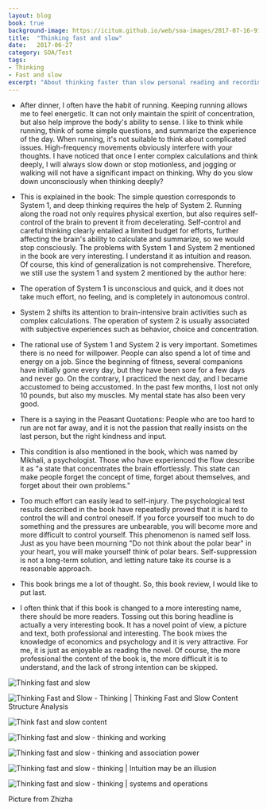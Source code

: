 ```yaml
---
layout: blog
book: true
background-image: https://icitum.github.io/web/soa-images/2017-07-16-91630214.jpg
title:  "Thinking fast and slow"
date:   2017-06-27
category: SOA/Test
tags:
- Thinking
- Fast and slow
excerpt: "About thinking faster than slow personal reading and recording"
---
```


- After dinner, I often have the habit of running. Keeping running allows me to feel energetic. It can not only maintain the spirit of concentration, but also help improve the body's ability to sense. I like to think while running, think of some simple questions, and summarize the experience of the day. When running, it's not suitable to think about complicated issues. High-frequency movements obviously interfere with your thoughts. I have noticed that once I enter complex calculations and think deeply, I will always slow down or stop motionless, and jogging or walking will not have a significant impact on thinking.
Why do you slow down unconsciously when thinking deeply?
 

- This is explained in the book: The simple question corresponds to System 1, and deep thinking requires the help of System 2. Running along the road not only requires physical exertion, but also requires self-control of the brain to prevent it from decelerating. Self-control and careful thinking clearly entailed a limited budget for efforts, further affecting the brain's ability to calculate and summarize, so we would stop consciously.
The problems with System 1 and System 2 mentioned in the book are very interesting. I understand it as intuition and reason. Of course, this kind of generalization is not comprehensive. Therefore, we still use the system 1 and system 2 mentioned by the author here:

- The operation of System 1 is unconscious and quick, and it does not take much effort, no feeling, and is completely in autonomous control.
- System 2 shifts its attention to brain-intensive brain activities such as complex calculations. The operation of system 2 is usually associated with subjective experiences such as behavior, choice and concentration.

- The rational use of System 1 and System 2 is very important. Sometimes there is no need for willpower. People can also spend a lot of time and energy on a job.
Since the beginning of fitness, several companions have initially gone every day, but they have been sore for a few days and never go. On the contrary, I practiced the next day, and I became accustomed to being accustomed. In the past few months, I lost not only 10 pounds, but also my muscles. My mental state has also been very good.

- There is a saying in the Peasant Quotations: People who are too hard to run are not far away, and it is not the passion that really insists on the last person, but the right kindness and input.

- This condition is also mentioned in the book, which was named by Mikhali, a psychologist. Those who have experienced the flow describe it as "a state that concentrates the brain effortlessly. This state can make people forget the concept of time, forget about themselves, and forget about their own problems."

- Too much effort can easily lead to self-injury. The psychological test results described in the book have repeatedly proved that it is hard to control the will and control oneself. If you force yourself too much to do something and the pressures are unbearable, you will become more and more difficult to control yourself. This phenomenon is named self loss. Just as you have been mourning "Do not think about the polar bear" in your heart, you will make yourself think of polar bears. Self-suppression is not a long-term solution, and letting nature take its course is a reasonable approach.

- This book brings me a lot of thought. So, this book review, I would like to put last.

- I often think that if this book is changed to a more interesting name, there should be more readers. Tossing out this boring headline is actually a very interesting book. It has a novel point of view, a picture and text, both professional and interesting. The book mixes the knowledge of economics and psychology and it is very attractive. For me, it is just as enjoyable as reading the novel. Of course, the more professional the content of the book is, the more difficult it is to understand, and the lack of strong intention can be skipped.





  [1]: http://ot1cc1u9t.bkt.clouddn.com/17-7-17/82525896.jpg
  
![Thinking fast and slow][1]


  [2]: http://ot1cc1u9t.bkt.clouddn.com/17-7-17/89133910.jpg
  
  ![Thinking Fast and Slow - Thinking | Thinking Fast and Slow Content Structure Analysis][2]


  [3]: http://ot1cc1u9t.bkt.clouddn.com/17-7-17/95785131.jpg
  
![Think fast and slow content][4]


  [4]: http://ot1cc1u9t.bkt.clouddn.com/17-7-17/5122410.jpg
  
![Thinking fast and slow - thinking and working][5]


  [5]: http://ot1cc1u9t.bkt.clouddn.com/17-7-17/78996389.jpg
  
 ![Thinking fast and slow - thinking and association power][6]


  [6]: http://ot1cc1u9t.bkt.clouddn.com/17-7-17/5122410.jpg
  
  ![Thinking fast and slow - thinking | Intuition may be an illusion][7]


  [7]: http://ot1cc1u9t.bkt.clouddn.com/17-7-17/75236228.jpg
  
  ![Thinking fast and slow - thinking | systems and operations][7]
  
  Picture from Zhizha